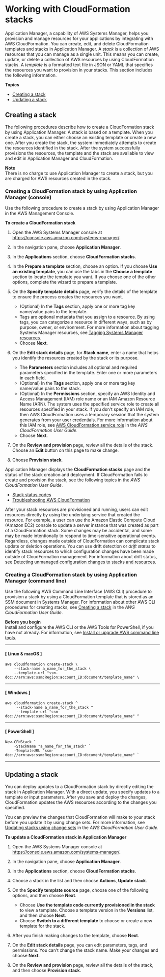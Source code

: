 # Working with CloudFormation stacks<a name="application-manager-working-stacks-overview"></a>

Application Manager, a capability of AWS Systems Manager, helps you provision and manage resources for your applications by integrating with AWS CloudFormation\. You can create, edit, and delete CloudFormation templates and stacks in Application Manager\. A *stack* is a collection of AWS resources that you can manage as a single unit\. This means you can create, update, or delete a collection of AWS resources by using CloudFormation stacks\. A *template* is a formatted text file in JSON or YAML that specifies the resources you want to provision in your stacks\. This section includes the following information\.

**Topics**
+ [Creating a stack](#application-manager-working-stacks-creating-stack)
+ [Updating a stack](#application-manager-working-stacks-editing-stack)

## Creating a stack<a name="application-manager-working-stacks-creating-stack"></a>

The following procedures describe how to create a CloudFormation stack by using Application Manager\. A stack is based on a template\. When you create a stack, you can either choose an existing template or create a new one\. After you create the stack, the system immediately attempts to create the resources identified in the stack\. After the system successfully provisions the resources, the template and the stack are available to view and edit in Application Manager and CloudFormation\.

**Note**  
There is no charge to use Application Manager to create a stack, but you are charged for AWS resources created in the stack\. 

### Creating a CloudFormation stack by using Application Manager \(console\)<a name="application-manager-working-stacks-creating-stack-console"></a>

Use the following procedure to create a stack by using Application Manager in the AWS Management Console\.

**To create a CloudFormation stack**

1. Open the AWS Systems Manager console at [https://console\.aws\.amazon\.com/systems\-manager/](https://console.aws.amazon.com/systems-manager/)\.

1. In the navigation pane, choose **Application Manager**\.

1. In the **Applications** section, choose **CloudFormation stacks**\.

1. In the **Prepare a template** section, choose an option\. If you choose **Use an existing template**, you can use the tabs in the **Choose a template** section to locate the template you want\. If you choose one of the other options, complete the wizard to prepare a template\.

1. On the **Specify template details** page, verify the details of the template to ensure the process creates the resources you want\.
   + \(Optional\) In the **Tags** section, apply one or more tag key name/value pairs to the template\.
   + Tags are optional metadata that you assign to a resource\. By using tags, you can categorize a resource in different ways, such as by purpose, owner, or environment\. For more information about tagging Systems Manager resources, see [Tagging Systems Manager resources](tagging-resources.md)\.
   + Choose **Next**\.

1. On the **Edit stack details** page, for **Stack name**, enter a name that helps you identify the resources created by the stack or its purpose\.
   + The **Parameters** section includes all optional and required parameters specified in the template\. Enter one or more parameters in each field\.
   + \(Optional\) In the **Tags** section, apply one or more tag key name/value pairs to the stack\.
   + \(Optional\) In the **Permissions** section, specify an AWS Identity and Access Management \(IAM\) role name or an IAM Amazon Resource Name \(ARN\)\. The system uses the specified service role to create all resources specified in your stack\. If you don't specify an IAM role, then AWS CloudFormation uses a temporary session that the system generates from your user credentials\. For more information about this IAM role, see [AWS CloudFormation service role](https://docs.aws.amazon.com/AWSCloudFormation/latest/UserGuide/using-iam-servicerole.html) in the *AWS CloudFormation User Guide*\. 
   + Choose **Next**\.

1. On the **Review and provision** page, review all the details of the stack\. Choose an **Edit** button on this page to make change\.

1. Choose **Provision stack**\.

Application Manager displays the **CloudFormation stacks** page and the status of the stack creation and deployment\. If CloudFormation fails to create and provision the stack, see the following topics in the *AWS CloudFormation User Guide*\. 
+ [Stack status codes](https://docs.aws.amazon.com/AWSCloudFormation/latest/UserGuide/using-cfn-describing-stacks.html#w2ab1c23c15c17c11)
+ [Troubleshooting AWS CloudFormation](https://docs.aws.amazon.com/AWSCloudFormation/latest/UserGuide/troubleshooting.html)

After your stack resources are provisioned and running, users can edit resources directly by using the underlying service that created the resource\. For example, a user can use the Amazon Elastic Compute Cloud \(Amazon EC2\) console to update a server instance that was created as part of a CloudFormation stack\. Some changes may be accidental, and some may be made intentionally to respond to time\-sensitive operational events\. Regardless, changes made outside of CloudFormation can complicate stack update or deletion operations\. You can use drift detection or *drift status* to identify stack resources to which configuration changes have been made outside of CloudFormation management\. For information about drift status, see [Detecting unmanaged configuration changes to stacks and resources](https://docs.aws.amazon.com/AWSCloudFormation/latest/UserGuide/using-cfn-stack-drift.html)\.

### Creating a CloudFormation stack by using Application Manager \(command line\)<a name="application-manager-working-stacks-creating-stack-cli"></a>

Use the following AWS Command Line Interface \(AWS CLI\) procedure to provision a stack by using a CloudFormation template that is stored as an SSM document in Systems Manager\. For information about other AWS CLI procedures for creating stacks, see [Creating a stack](https://docs.aws.amazon.com/AWSCloudFormation/latest/UserGuide/using-cfn-cli-creating-stack.html) in the *AWS CloudFormation User Guide*\. 

**Before you begin**  
Install and configure the AWS CLI or the AWS Tools for PowerShell, if you have not already\. For information, see [Install or upgrade AWS command line tools](getting-started-cli.md)\.

------
#### [ Linux & macOS ]

```
aws cloudformation create-stack \
    --stack-name a_name_for_the_stack \
    --template-url "ssm-doc://arn:aws:ssm:Region:account_ID:document/template_name" \
```

------
#### [ Windows ]

```
aws cloudformation create-stack ^
     --stack-name a_name_for_the_stack ^
     --template-url "ssm-doc://arn:aws:ssm:Region:account_ID:document/template_name" ^
```

------
#### [ PowerShell ]

```
New-CFNStack `
    -StackName "a_name_for_the_stack" `
    -TemplateURL "ssm-doc://arn:aws:ssm:Region:account_ID:document/template_name" `
```

------

## Updating a stack<a name="application-manager-working-stacks-editing-stack"></a>

You can deploy updates to a CloudFormation stack by directly editing the stack in Application Manager\. With a direct update, you specify updates to a template or input parameters\. After you save and deploy the changes, CloudFormation updates the AWS resources according to the changes you specified\.

You can preview the changes that CloudFormation will make to your stack before you update it by using change sets\. For more information, see [Updating stacks using change sets](https://docs.aws.amazon.com/AWSCloudFormation/latest/UserGuide/using-cfn-updating-stacks-changesets.html) in the *AWS CloudFormation User Guide*\. 

**To update a CloudFormation stack in Application Manager**

1. Open the AWS Systems Manager console at [https://console\.aws\.amazon\.com/systems\-manager/](https://console.aws.amazon.com/systems-manager/)\.

1. In the navigation pane, choose **Application Manager**\.

1. In the **Applications** section, choose **CloudFormation stacks**\.

1. Choose a stack in the list and then choose **Actions**, **Update stack**\.

1. On the **Specify template source** page, choose one of the following options, and then choose **Next**\.
   + Choose **Use the template code currently provisioned in the stack** to view a template\. Choose a template version in the **Versions** list, and then choose **Next**\.
   + Choose **Switch to a different template** to choose or create a new template for the stack\.

1. After you finish making changes to the template, choose **Next**\.

1. On the **Edit stack details** page, you can edit parameters, tags, and permissions\. You can't change the stack name\. Make your changes and choose **Next**\.

1. On the **Review and provision** page, review all the details of the stack, and then choose **Provision stack**\.